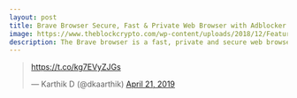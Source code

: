 ```yaml
---
layout: post
title: Brave Browser Secure, Fast & Private Web Browser with Adblocker
image: https://www.theblockcrypto.com/wp-content/uploads/2018/12/Feature-foto.jpg
description: The Brave browser is a fast, private and secure web browser for PC and mobile. Enjoy a faster ad-free browsing experience. Save Money. Block Ads & Trackers. Browse Up To 3x Fast. Browse Fast. Block Ads & Trackers.
---
```




<blockquote class="twitter-tweet" data-lang="en"><p lang="und" dir="ltr"><a href="https://t.co/kg7EVyZJGs">https://t.co/kg7EVyZJGs</a></p>&mdash; Karthik D (@dkaarthik) <a href="https://twitter.com/dkaarthik/status/1119863366166536193?ref_src=twsrc%5Etfw">April 21, 2019</a></blockquote>
<script async src="https://platform.twitter.com/widgets.js" charset="utf-8"></script>

